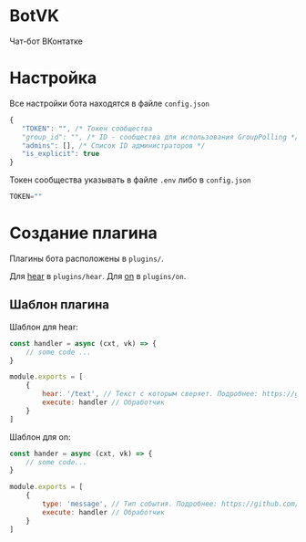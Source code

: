 # BotVK
 Чат-бот ВКонтатке

# Настройка
 Все настройки бота находятся в файле `config.json`


 ``` js
 {
	"TOKEN": "", /* Токен сообщества
	"group_id": "", /* ID - сообщества для использования GroupPolling */
	"admins": [], /* Список ID администраторов */
	"is_explicit": true
 }
 ```

 Токен сообщества указывать в файле `.env` либо в `config.json`
 
 ``` js
 TOKEN=""
 
 ```



# Создание плагина
 Плагины бота расположены в `plugins/`. 

 Для [hear](https://github.com/negezor/vk-io/blob/master/docs/ru/api-reference/updates.md#hear) в  `plugins/hear`.
 Для [on](https://github.com/negezor/vk-io/blob/master/docs/ru/api-reference/updates.md#on) в `plugins/on`.

## Шаблон плагина

Шаблон для hear: 

```js
const handler = async (cxt, vk) => {
	// some code ...
}

module.exports = [
	{
		hear: '/text', // Текст с которым сверяет. Подробнее: https://github.com/negezor/vk-io/blob/master/docs/ru/api-reference/updates.md#hear
		execute: handler // Обработчик
	}
]

```

Шаблон для on:	

```js
const hander = async (cxt, vk) => {
	// some code...
}

module.exports = [
	{
		type: 'message', // Тип события. Подробнее: https://github.com/negezor/vk-io/blob/master/docs/ru/api-reference/updates.md#on 
		execute: handler // Обработчик
	}
]

```